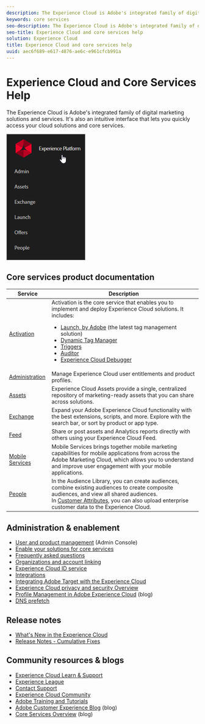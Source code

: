 ```yaml
---
description: The Experience Cloud is Adobe's integrated family of digital marketing solutions and services. It's also an intuitive interface that lets you quickly access your cloud solutions and core services.
keywords: core services
seo-description: The Experience Cloud is Adobe's integrated family of digital marketing solutions and services. It's also an intuitive interface that lets you quickly access your cloud solutions and core services.
seo-title: Experience Cloud and core services help
solution: Experience Cloud
title: Experience Cloud and core services help
uuid: aec6f689-e617-4876-ae6c-e961cfcb991a
---
```


# Experience Cloud and Core Services Help

The Experience Cloud is Adobe's integrated family of digital marketing solutions and services. It's also an intuitive interface that lets you quickly access your cloud solutions and core services.

![](assets/experience-cloud-core-services.png) 

## Core services product documentation 

| Service | Description |
|--- |--- |
|[Activation](activation/activation.md)|Activation is the core service that enables you to implement and deploy Experience Cloud solutions. It includes:<ul><li>[Launch, by Adobe](https://docs.adobelaunch.com/) (the latest tag management solution)</li><li>[Dynamic Tag Manager](https://marketing.adobe.com/resources/help/en_US/dtm/)</li><li>[Triggers](activation/triggers.md)</li><li>[Auditor](https://marketing.adobe.com/resources/help/en_US/auditor/)</li><li>[Experience Cloud Debugger](https://marketing.adobe.com/resources/help/en_US/experience-cloud-debugger/)</li></ul>|
|[Administration](admin-getting-started/admin-getting-started.md)|Manage Experience Cloud user entitlements and product profiles.|
|[Assets](experience-cloud-assets/experience-cloud-assets.md)|Experience Cloud Assets provide a single, centralized repository of marketing-ready assets that you can share across solutions.|
|[Exchange](https://experiencecloud.adobeexchange.com/)|Expand your Adobe Experience Cloud functionality with the best extensions, scripts, and more. Explore with the search bar, or sort by product or app type.|
|[Feed](feed.md)|Share or post assets and Analytics reports directly with others using your Experience Cloud Feed.|
|[Mobile Services](https://marketing.adobe.com/resources/help/en_US/mobile/)|Mobile Services brings together mobile marketing capabilities for mobile applications from across the Adobe Marketing Cloud, which allows you to understand and improve user engagement with your mobile applications.|
|[People](audience-library/audience-library.md)|In the Audience Library, you can create audiences, combine existing audiences to create composite audiences, and view all shared audiences.<br>In [Customer Attributes](attributes/attributes.md), you can also upload enterprise customer data to the Experience Cloud.|

## Administration & enablement

* [User and product management](admin-getting-started/admin-getting-started.md) (Admin Console)
* [Enable your solutions for core services](core-services/core-services.md)
* [Frequently asked questions](admin-getting-started/admin-getting-started.md)
* [Organizations and account linking](admin-getting-started/organizations.md)
* [Experience Cloud ID service](https://marketing.adobe.com/resources/help/en_US/mcvid/)
* [Integrations](marketing-cloud-integrations.md)
* [Integrating Adobe Target with the Experience Cloud](https://marketing.adobe.com/resources/help/en_US/target/a4t/c_integrating_target_with_mac.html)
* [Experience Cloud privacy and security Overview](assets/Adobe-Marketing-Cloud-Privacy-and-Security-Overview.pdf)
* [Profile Management in Adobe Experience Cloud](https://theblog.adobe.com/profile-management-adobe-marketing-cloud-comes-together/) (blog)
* [DNS prefetch](admin-getting-started/admin-getting-started.md#concept_6BC8C6856E3644F8956D7AD0A96383B7)

## Release notes 

* [What's New in the Experience Cloud](marketing-cloud-interface/marketing-cloud-interface.md#concept_9A4370BD59744928BDC9F87E978798B3)
* [Release Notes - Cumulative Fixes](marketing-cloud-interface/release-notes.md#concept_F5C9FF69A5B44395BB5FA0552F4E9175)

## Community resources & blogs 

* [Experience Cloud Learn & Support](https://helpx.adobe.com/support/experience-cloud.html)
* [Experience League](https://landing.adobe.com/experience-league/)
* [Contact Support](https://helpx.adobe.com/contact/enterprise-support.ec.html)
* [Experience Cloud Community](https://forums.adobe.com/community/experience-cloud)
* [Adobe Training and Tutorials](https://helpx.adobe.com/learning.html?promoid=KAUDK)
* [Adobe Customer Experience Blog](https://theblog.adobe.com/customer-experience/) (blog)
* [Core Services Overview](https://theblog.adobe.com/part-2-capturing-leveraging-consumer-behavior-adobe-marketing-cloud/) (blog)
